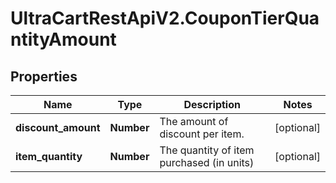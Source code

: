 # UltraCartRestApiV2.CouponTierQuantityAmount

## Properties
Name | Type | Description | Notes
------------ | ------------- | ------------- | -------------
**discount_amount** | **Number** | The amount of discount per item. | [optional] 
**item_quantity** | **Number** | The quantity of item purchased (in units) | [optional] 


